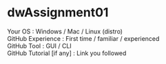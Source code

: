 # dwAssignment01

Your OS : Windows / Mac / Linux (distro) \
GitHub Experience : First time / familiar / experienced \
GitHub Tool : GUI / CLI \
GitHub Tutorial [if any] : Link you followed 
